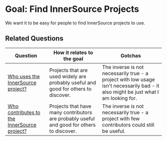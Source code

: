 # **Goal:** Find InnerSource Projects

We want it to be easy for people to find InnerSource projects to use.

## Related Questions

| **Question** | **How it relates to the goal** | **Gotchas** |
| --- | --- | --- |
| [Who uses the InnerSource project?](../questions/who-uses.md) | Projects that are used widely are probably useful and good for others to discover. | The inverse is not necessarily true - a project with low usage isn't necessarily bad - it also might be just what I am looking for. |
| [Who contributes to the InnerSource project?](../questions/who-contributs.md) | Projects that have many contributors are probably useful and good for others to discover. | The inverse is not necessarily true - a project with few contributors could still be useful. |


